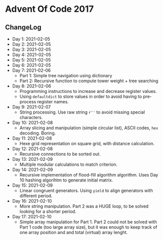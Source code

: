 # Advent Of Code 2017

## ChangeLog

* Day 1: 2021-02-05
* Day 2: 2021-02-05
* Day 3: 2021-02-05
* Day 4: 2021-02-05
* Day 5: 2021-02-05
* Day 6: 2021-02-05
* Day 7: 2021-02-06
  * Part 1: Simple tree navigation using dictionary
  * Part 2: Recursive function to compute tower weight + tree searching
* Day 8: 2021-02-06
  * Programming instructions to increase and decrease register values. 
  * Using `defaultdict` to store values in order to avoid having to pre-process register names.
* Day 9: 2021-02-07
  * String processing. Use raw string `r''` to avoid missing special characters.
* Day 10: 2021-02-08
  * Array slicing and manipulation (simple circular list), ASCII codes, `hex` decoding. Boring.
* Day 11: 2021-02-08
  * Hexe grid representation on square grid, with distance calculation.
* Day 12: 2021-02-08
  * Recursive connections to be sorted out.
* Day 13: 2021-02-09
  * Multiple modular calculations to match criterion.
* Day 14: 2021-02-09
  * Recursive implementation of flood-fill algorithm algorithm. Uses Day 10 hashing algorihtm to generate initial matrix.
* Day 15: 2021-02-09
  * Linear congruent generators. Using `yield` to align generators with different period.
* Day 16: 2021-02-10
  * More string manipulation. Part 2 was a HUGE loop, to be solved looking for a shorter period.
* Day 17: 2021-02-10
  * Simple array manipulation for Part 1. Part 2 could not be solved with Part 1 code (too large array size), but it was enough to keep track of one array position and and total (virtual) array lenght.
